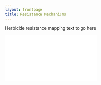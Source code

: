 ```yaml
---
layout: frontpage
title: Resistance Mechanisms
---
```


Herbicide resistance mapping text to go here

<html>
<head><title>Shiny App Iframe</title></head>
<body>
<iframe src="90.246.197.78:3838/ResistanceMaps" width: "100%"; height: "850px" frameborder="0"></iframe>
</body>
</html>
